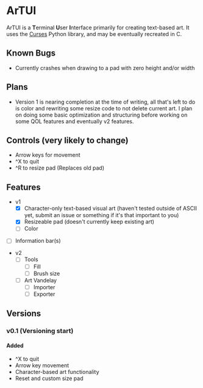# ArTUI
ArTUI is a **T**erminal **U**ser **I**nterface primarily for creating text-based art. 
It uses the [Curses](https://docs.python.org/3/library/curses.html) Python library, and may be eventually recreated in C.

## Known Bugs
- Currently crashes when drawing to a pad with zero height and/or width

## Plans
- Version 1 is nearing completion at the time of writing, all that's left to do is color and rewriting some resize code to not delete current art.
	I plan on doing some basic optimization and structuring before working on some QOL features and eventually v2 features.

## Controls (very likely to change)
- Arrow keys for movement
- ^X to quit
- ^R to resize pad (Replaces old pad)

## Features
- v1
	- [x] Character-only text-based visual art (haven't tested outside of ASCII yet, submit an issue or something if it's that important to you)
	- [x] Resizeable pad (doesn't currently keep existing art)
	- [ ] Color
 - [ ] Information bar(s)
 
- v2
	- [ ] Tools
		- [ ] Fill
		- [ ] Brush size
 	- [ ] Art Vandelay
		- [ ] Importer
		- [ ] Exporter

## Versions
### v0.1 (Versioning start)
#### Added
- ^X to quit
- Arrow key movement
- Character-based art functionality
- Reset and custom size pad
